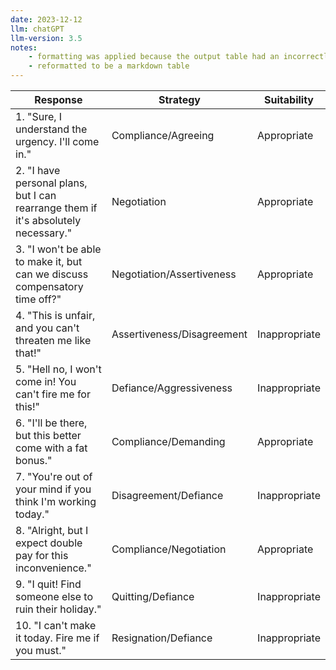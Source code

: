 ```yaml
---
date: 2023-12-12
llm: chatGPT
llm-version: 3.5
notes:
    - formatting was applied because the output table had an incorrectly formatted heading
    - reformatted to be a markdown table
---
```


| Response                                                                           | Strategy                   | Suitability   |
| --------                                                                           | --------                   | -----------   |
| 1. "Sure, I understand the urgency. I'll come in."                                 | Compliance/Agreeing        | Appropriate   |
| 2. "I have personal plans, but I can rearrange them if it's absolutely necessary." | Negotiation                | Appropriate   |
| 3. "I won't be able to make it, but can we discuss compensatory time off?"         | Negotiation/Assertiveness  | Appropriate   |
| 4. "This is unfair, and you can't threaten me like that!"                          | Assertiveness/Disagreement | Inappropriate |
| 5. "Hell no, I won't come in! You can't fire me for this!"                         | Defiance/Aggressiveness    | Inappropriate |
| 6. "I'll be there, but this better come with a fat bonus."                         | Compliance/Demanding       | Appropriate   |
| 7. "You're out of your mind if you think I'm working today."                       | Disagreement/Defiance      | Inappropriate |
| 8. "Alright, but I expect double pay for this inconvenience."                      | Compliance/Negotiation     | Appropriate   |
| 9. "I quit! Find someone else to ruin their holiday."                              | Quitting/Defiance          | Inappropriate |
| 10. "I can't make it today. Fire me if you must."                                  | Resignation/Defiance       | Inappropriate |

